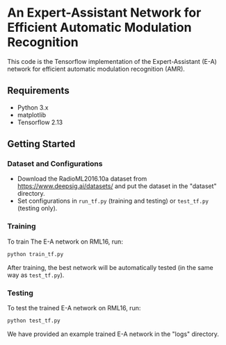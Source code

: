 # An Expert-Assistant Network for Efficient Automatic Modulation Recognition

This code is the Tensorflow implementation of the Expert-Assistant (E-A) network for efficient automatic modulation recognition (AMR).

## Requirements
- Python 3.x
- matplotlib
- Tensorflow 2.13


## Getting Started

### Dataset and Configurations
- Download the RadioML2016.10a dataset from https://www.deepsig.ai/datasets/ and put the dataset in the "dataset" directory.
- Set configurations in `run_tf.py` (training and testing) or `test_tf.py` (testing only).

### Training
To train The E-A network on RML16, run:
```cmd
python train_tf.py
```
After training, the best network will be automatically tested (in the same way as `test_tf.py`).

### Testing
To test the trained E-A network on RML16, run:
```cmd
python test_tf.py
```
We have provided an example trained E-A network in the "logs" directory.